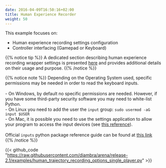 ```yaml
---
date: 2016-04-09T16:50:16+02:00
title: Human Experience Recorder
weight: 50
---
```


This example focuses on:

- Human experience recording settings configuration
- Controller interfacing (Gamepad or Keyboard)

{{% notice tip %}}
A dedicated section describing human experience recording wrapper settings is presented <a href="/imitationlearning/#experience-recording-wrapper">here</a> and provides additional details on their usage and purpose.
{{% /notice %}}

{{% notice note %}}
Depending on the Operating System used, specific permissions may be needed in order to read the keyboard inputs.<br><br> - On Windows, by default no specific permissions are needed. However, if you have some third-party security software you may need to white-list Python.<br> - On Linux you need to add the user the `input` group: `sudo usermod -aG input $USER`<br> - On Mac, it is possible you need to use the settings application to allow your program to access the input devices (see <a href="https://inputs.readthedocs.io/en/latest/user/install.html#mac-permissions" target="_blank">this reference</a>).<br><br>Official `inputs` python package reference guide can be found at <a href="https://inputs.readthedocs.io/en/latest/user/install.html#windows-permissions" target="_blank">this link</a>
{{% /notice %}}

{{< github_code "https://raw.githubusercontent.com/diambra/arena/release-2.1/examples/human_trajectory_recording_options_single_player.py" >}}